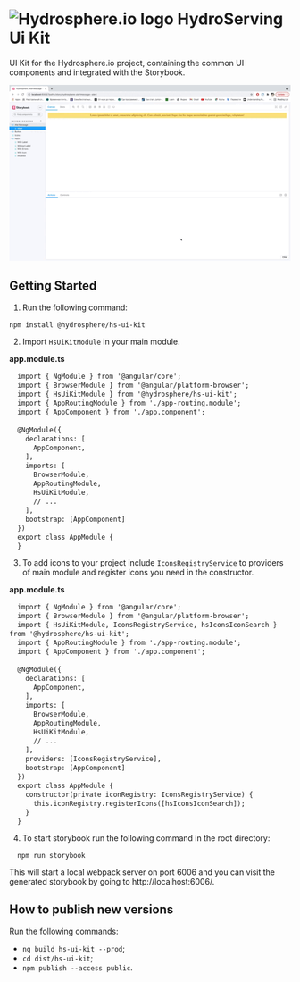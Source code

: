 # <img src="https://gblobscdn.gitbook.com/spaces%2F-MESaD8WY3ggQLtBByXl%2Favatar-1597150668933.png?alt=media" alt="Hydrosphere.io logo" width="70"> HydroServing Ui Kit

UI Kit for the Hydrosphere.io project, containing the common UI components and integrated with the Storybook.

![](projects/hs-ui-kit/src/assets/images/Storybook.gif)

## Getting Started

1. Run the following command:
```
npm install @hydrosphere/hs-ui-kit
```

2. Import `HsUiKitModule` in your main module.

**app.module.ts**
```
  import { NgModule } from '@angular/core';
  import { BrowserModule } from '@angular/platform-browser';
  import { HsUiKitModule } from '@hydrosphere/hs-ui-kit';
  import { AppRoutingModule } from './app-routing.module';
  import { AppComponent } from './app.component';

  @NgModule({
    declarations: [
      AppComponent,
    ],
    imports: [
      BrowserModule,
      AppRoutingModule,
      HsUiKitModule,
      // ...
    ],
    bootstrap: [AppComponent]
  })
  export class AppModule {
  }
```

3. To add icons to your project include `IconsRegistryService` to providers of main module and register icons you need in the constructor.

**app.module.ts**
```
  import { NgModule } from '@angular/core';
  import { BrowserModule } from '@angular/platform-browser';
  import { HsUiKitModule, IconsRegistryService, hsIconsIconSearch } from '@hydrosphere/hs-ui-kit';
  import { AppRoutingModule } from './app-routing.module';
  import { AppComponent } from './app.component';

  @NgModule({
    declarations: [
      AppComponent,
    ],
    imports: [
      BrowserModule,
      AppRoutingModule,
      HsUiKitModule,
      // ...
    ],
    providers: [IconsRegistryService],
    bootstrap: [AppComponent]
  })
  export class AppModule {
    constructor(private iconRegistry: IconsRegistryService) {
      this.iconRegistry.registerIcons([hsIconsIconSearch]);
    }
  }
```

4. To start storybook run the following command in the root directory:

```
  npm run storybook
```

This will start a local webpack server on port 6006 and you can visit the generated storybook by going to http://localhost:6006/.

## How to publish new versions

Run the following commands:

* ```ng build hs-ui-kit --prod```;
* ```cd dist/hs-ui-kit```;
* ```npm publish --access public```.

